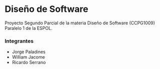 # Diseño de Software #
Proyecto Segundo Parcial de la materia Diseño de Software (CCPG1009) Paralelo 1 de la ESPOL.

### Integrantes ###
* Jorge Paladines
* William Jacome
* Ricardo Serrano
